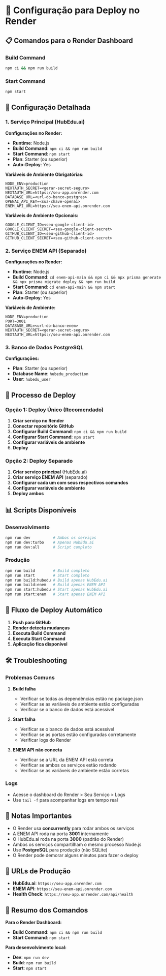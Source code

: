 # 🚀 Configuração para Deploy no Render

## 📋 Comandos para o Render Dashboard

### Build Command
```bash
npm ci && npm run build
```

### Start Command
```bash
npm start
```

## 🔧 Configuração Detalhada

### 1. Serviço Principal (HubEdu.ai)

**Configurações no Render:**
- **Runtime**: Node.js
- **Build Command**: `npm ci && npm run build`
- **Start Command**: `npm start`
- **Plan**: Starter (ou superior)
- **Auto-Deploy**: Yes

**Variáveis de Ambiente Obrigatórias:**
```env
NODE_ENV=production
NEXTAUTH_SECRET=<gerar-secret-seguro>
NEXTAUTH_URL=https://seu-app.onrender.com
DATABASE_URL=<url-do-banco-postgres>
OPENAI_API_KEY=<sua-chave-openai>
ENEM_API_URL=https://seu-enem-api.onrender.com
```

**Variáveis de Ambiente Opcionais:**
```env
GOOGLE_CLIENT_ID=<seu-google-client-id>
GOOGLE_CLIENT_SECRET=<seu-google-client-secret>
GITHUB_CLIENT_ID=<seu-github-client-id>
GITHUB_CLIENT_SECRET=<seu-github-client-secret>
```

### 2. Serviço ENEM API (Separado)

**Configurações no Render:**
- **Runtime**: Node.js
- **Build Command**: `cd enem-api-main && npm ci && npx prisma generate && npx prisma migrate deploy && npm run build`
- **Start Command**: `cd enem-api-main && npm start`
- **Plan**: Starter (ou superior)
- **Auto-Deploy**: Yes

**Variáveis de Ambiente:**
```env
NODE_ENV=production
PORT=3001
DATABASE_URL=<url-do-banco-enem>
NEXTAUTH_SECRET=<gerar-secret-seguro>
NEXTAUTH_URL=https://seu-enem-api.onrender.com
```

### 3. Banco de Dados PostgreSQL

**Configurações:**
- **Plan**: Starter (ou superior)
- **Database Name**: `hubedu_production`
- **User**: `hubedu_user`

## 🚀 Processo de Deploy

### Opção 1: Deploy Único (Recomendado)
1. **Criar serviço no Render**
2. **Conectar repositório GitHub**
3. **Configurar Build Command**: `npm ci && npm run build`
4. **Configurar Start Command**: `npm start`
5. **Configurar variáveis de ambiente**
6. **Deploy**

### Opção 2: Deploy Separado
1. **Criar serviço principal** (HubEdu.ai)
2. **Criar serviço ENEM API** (separado)
3. **Configurar cada um com seus respectivos comandos**
4. **Configurar variáveis de ambiente**
5. **Deploy ambos**

## 📊 Scripts Disponíveis

### Desenvolvimento
```bash
npm run dev          # Ambos os serviços
npm run dev:turbo    # Apenas HubEdu.ai
npm run dev:all      # Script completo
```

### Produção
```bash
npm run build        # Build completo
npm run start        # Start completo
npm run build:hubedu # Build apenas HubEdu.ai
npm run build:enem   # Build apenas ENEM API
npm run start:hubedu # Start apenas HubEdu.ai
npm run start:enem   # Start apenas ENEM API
```

## 🔄 Fluxo de Deploy Automático

1. **Push para GitHub**
2. **Render detecta mudanças**
3. **Executa Build Command**
4. **Executa Start Command**
5. **Aplicação fica disponível**

## 🛠️ Troubleshooting

### Problemas Comuns

1. **Build falha**
   - Verificar se todas as dependências estão no package.json
   - Verificar se as variáveis de ambiente estão configuradas
   - Verificar se o banco de dados está acessível

2. **Start falha**
   - Verificar se o banco de dados está acessível
   - Verificar se as portas estão configuradas corretamente
   - Verificar logs do Render

3. **ENEM API não conecta**
   - Verificar se a URL da ENEM API está correta
   - Verificar se ambos os serviços estão rodando
   - Verificar se as variáveis de ambiente estão corretas

### Logs
- Acesse o dashboard do Render > Seu Serviço > Logs
- Use `tail -f` para acompanhar logs em tempo real

## 📝 Notas Importantes

- O Render usa **concurrently** para rodar ambos os serviços
- A ENEM API roda na porta **3001** internamente
- O HubEdu.ai roda na porta **3000** (padrão do Render)
- Ambos os serviços compartilham o mesmo processo Node.js
- Use **PostgreSQL** para produção (não SQLite)
- O Render pode demorar alguns minutos para fazer o deploy

## 🔗 URLs de Produção

- **HubEdu.ai**: `https://seu-app.onrender.com`
- **ENEM API**: `https://seu-enem-api.onrender.com`
- **Health Check**: `https://seu-app.onrender.com/api/health`

## 🎯 Resumo dos Comandos

**Para o Render Dashboard:**
- **Build Command**: `npm ci && npm run build`
- **Start Command**: `npm start`

**Para desenvolvimento local:**
- **Dev**: `npm run dev`
- **Build**: `npm run build`
- **Start**: `npm start`
